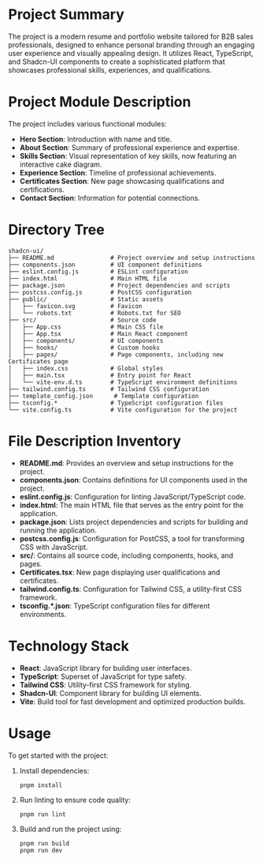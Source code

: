 # Project Summary
The project is a modern resume and portfolio website tailored for B2B sales professionals, designed to enhance personal branding through an engaging user experience and visually appealing design. It utilizes React, TypeScript, and Shadcn-UI components to create a sophisticated platform that showcases professional skills, experiences, and qualifications.

# Project Module Description
The project includes various functional modules:
- **Hero Section**: Introduction with name and title.
- **About Section**: Summary of professional experience and expertise.
- **Skills Section**: Visual representation of key skills, now featuring an interactive cake diagram.
- **Experience Section**: Timeline of professional achievements.
- **Certificates Section**: New page showcasing qualifications and certifications.
- **Contact Section**: Information for potential connections.

# Directory Tree
```
shadcn-ui/
├── README.md                # Project overview and setup instructions
├── components.json          # UI component definitions
├── eslint.config.js         # ESLint configuration
├── index.html               # Main HTML file
├── package.json             # Project dependencies and scripts
├── postcss.config.js        # PostCSS configuration
├── public/                  # Static assets
│   ├── favicon.svg          # Favicon
│   └── robots.txt           # Robots.txt for SEO
├── src/                     # Source code
│   ├── App.css              # Main CSS file
│   ├── App.tsx              # Main React component
│   ├── components/          # UI components
│   ├── hooks/               # Custom hooks
│   ├── pages/               # Page components, including new Certificates page
│   ├── index.css            # Global styles
│   ├── main.tsx             # Entry point for React
│   └── vite-env.d.ts        # TypeScript environment definitions
├── tailwind.config.ts       # Tailwind CSS configuration
├── template_config.json      # Template configuration
├── tsconfig.*               # TypeScript configuration files
└── vite.config.ts           # Vite configuration for the project
```

# File Description Inventory
- **README.md**: Provides an overview and setup instructions for the project.
- **components.json**: Contains definitions for UI components used in the project.
- **eslint.config.js**: Configuration for linting JavaScript/TypeScript code.
- **index.html**: The main HTML file that serves as the entry point for the application.
- **package.json**: Lists project dependencies and scripts for building and running the application.
- **postcss.config.js**: Configuration for PostCSS, a tool for transforming CSS with JavaScript.
- **src/**: Contains all source code, including components, hooks, and pages.
- **Certificates.tsx**: New page displaying user qualifications and certificates.
- **tailwind.config.ts**: Configuration for Tailwind CSS, a utility-first CSS framework.
- **tsconfig.*.json**: TypeScript configuration files for different environments.

# Technology Stack
- **React**: JavaScript library for building user interfaces.
- **TypeScript**: Superset of JavaScript for type safety.
- **Tailwind CSS**: Utility-first CSS framework for styling.
- **Shadcn-UI**: Component library for building UI elements.
- **Vite**: Build tool for fast development and optimized production builds.

# Usage
To get started with the project:
1. Install dependencies:
   ```
   pnpm install
   ```
2. Run linting to ensure code quality:
   ```
   pnpm run lint
   ```
3. Build and run the project using:
   ```
   pnpm run build
   pnpm run dev
   ```

